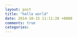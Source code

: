 ```yaml
---
layout: post
title: "hello world"
date: 2014-10-15 11:11:28 +0800
comments: true
categories: 
---
```

